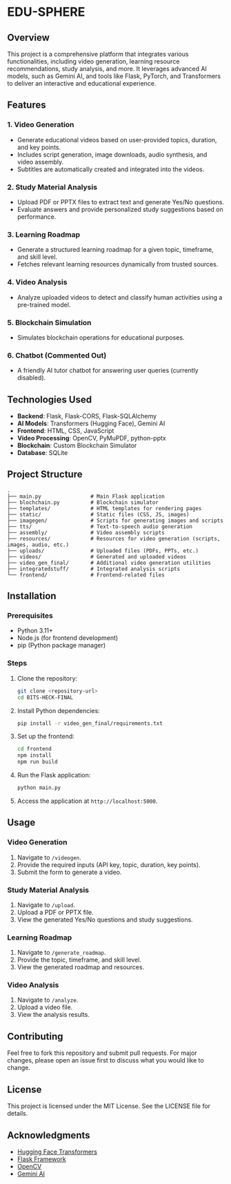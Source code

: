 # EDU-SPHERE

## Overview
This project is a comprehensive platform that integrates various functionalities, including video generation, learning resource recommendations, study analysis, and more. It leverages advanced AI models, such as Gemini AI, and tools like Flask, PyTorch, and Transformers to deliver an interactive and educational experience.

## Features

### 1. Video Generation
- Generate educational videos based on user-provided topics, duration, and key points.
- Includes script generation, image downloads, audio synthesis, and video assembly.
- Subtitles are automatically created and integrated into the videos.

### 2. Study Material Analysis
- Upload PDF or PPTX files to extract text and generate Yes/No questions.
- Evaluate answers and provide personalized study suggestions based on performance.

### 3. Learning Roadmap
- Generate a structured learning roadmap for a given topic, timeframe, and skill level.
- Fetches relevant learning resources dynamically from trusted sources.

### 4. Video Analysis
- Analyze uploaded videos to detect and classify human activities using a pre-trained model.

### 5. Blockchain Simulation
- Simulates blockchain operations for educational purposes.

### 6. Chatbot (Commented Out)
- A friendly AI tutor chatbot for answering user queries (currently disabled).

## Technologies Used
- **Backend**: Flask, Flask-CORS, Flask-SQLAlchemy
- **AI Models**: Transformers (Hugging Face), Gemini AI
- **Frontend**: HTML, CSS, JavaScript
- **Video Processing**: OpenCV, PyMuPDF, python-pptx
- **Blockchain**: Custom Blockchain Simulator
- **Database**: SQLite

## Project Structure
```
.
├── main.py                # Main Flask application
├── blochchain.py          # Blockchain simulator
├── templates/             # HTML templates for rendering pages
├── static/                # Static files (CSS, JS, images)
├── imagegen/              # Scripts for generating images and scripts
├── tts/                   # Text-to-speech audio generation
├── assembly/              # Video assembly scripts
├── resources/             # Resources for video generation (scripts, images, audio, etc.)
├── uploads/               # Uploaded files (PDFs, PPTs, etc.)
├── videos/                # Generated and uploaded videos
├── video_gen_final/       # Additional video generation utilities
├── integratedstuff/       # Integrated analysis scripts
└── frontend/              # Frontend-related files
```

## Installation

### Prerequisites
- Python 3.11+
- Node.js (for frontend development)
- pip (Python package manager)

### Steps
1. Clone the repository:
   ```bash
   git clone <repository-url>
   cd BITS-HECK-FINAL
   ```

2. Install Python dependencies:
   ```bash
   pip install -r video_gen_final/requirements.txt
   ```

3. Set up the frontend:
   ```bash
   cd frontend
   npm install
   npm run build
   ```

4. Run the Flask application:
   ```bash
   python main.py
   ```

5. Access the application at `http://localhost:5000`.

## Usage

### Video Generation
1. Navigate to `/videogen`.
2. Provide the required inputs (API key, topic, duration, key points).
3. Submit the form to generate a video.

### Study Material Analysis
1. Navigate to `/upload`.
2. Upload a PDF or PPTX file.
3. View the generated Yes/No questions and study suggestions.

### Learning Roadmap
1. Navigate to `/generate_roadmap`.
2. Provide the topic, timeframe, and skill level.
3. View the generated roadmap and resources.

### Video Analysis
1. Navigate to `/analyze`.
2. Upload a video file.
3. View the analysis results.

## Contributing
Feel free to fork this repository and submit pull requests. For major changes, please open an issue first to discuss what you would like to change.

## License
This project is licensed under the MIT License. See the LICENSE file for details.

## Acknowledgments
- [Hugging Face Transformers](https://huggingface.co/transformers/)
- [Flask Framework](https://flask.palletsprojects.com/)
- [OpenCV](https://opencv.org/)
- [Gemini AI](https://gemini.ai/)
